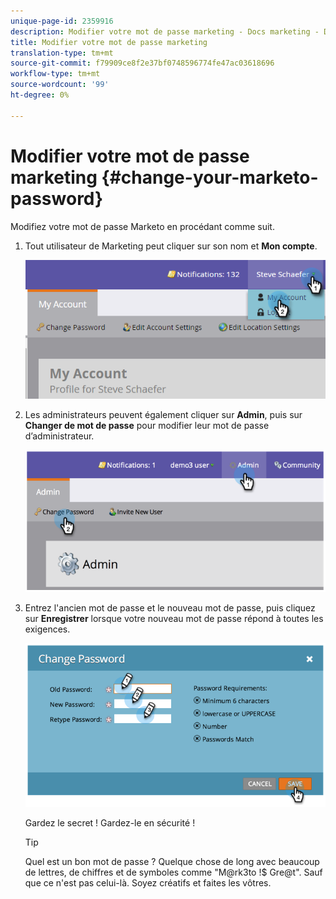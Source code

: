 ```yaml
---
unique-page-id: 2359916
description: Modifier votre mot de passe marketing - Docs marketing - Documentation du produit
title: Modifier votre mot de passe marketing
translation-type: tm+mt
source-git-commit: f79909ce8f2e37bf0748596774fe47ac03618696
workflow-type: tm+mt
source-wordcount: '99'
ht-degree: 0%

---
```



# Modifier votre mot de passe marketing {#change-your-marketo-password}

Modifiez votre mot de passe Marketo en procédant comme suit.

1. Tout utilisateur de Marketing peut cliquer sur son nom et **Mon compte**.

   ![](assets/image2015-11-10-10-3a40-3a8.png)

1. Les administrateurs peuvent également cliquer sur **Admin**, puis sur **Changer de mot de passe** pour modifier leur mot de passe d’administrateur.

   ![](assets/image2014-9-10-9-3a43-3a47.png)

1. Entrez l&#39;ancien mot de passe et le nouveau mot de passe, puis cliquez sur **Enregistrer** lorsque votre nouveau mot de passe répond à toutes les exigences.

   ![](assets/image2014-9-10-9-3a44-3a2.png)

   Gardez le secret ! Gardez-le en sécurité !

   >[!TIP]
   >
   >Quel est un bon mot de passe ? Quelque chose de long avec beaucoup de lettres, de chiffres et de symboles comme &quot;M@rk3to !$ Gre@t&quot;. Sauf que ce n&#39;est pas celui-là. Soyez créatifs et faites les vôtres.
